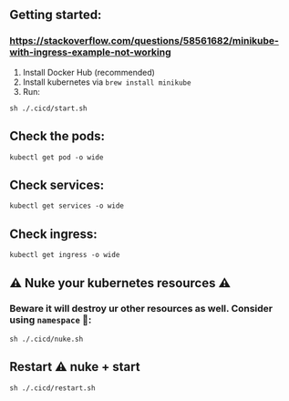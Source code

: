 ## Getting started:

### https://stackoverflow.com/questions/58561682/minikube-with-ingress-example-not-working

1. Install Docker Hub (recommended)
2. Install kubernetes via `brew install minikube`
3. Run:

```
sh ./.cicd/start.sh
```

## Check the pods:

```
kubectl get pod -o wide
```

## Check services:

```
kubectl get services -o wide
```

## Check ingress:

```
kubectl get ingress -o wide
```

## ⚠️ Nuke your kubernetes resources ⚠️

### Beware it will destroy ur other resources as well. Consider using `namespace` 🙂:

```
sh ./.cicd/nuke.sh
```

## Restart ⚠️ nuke + start

```
sh ./.cicd/restart.sh
```

